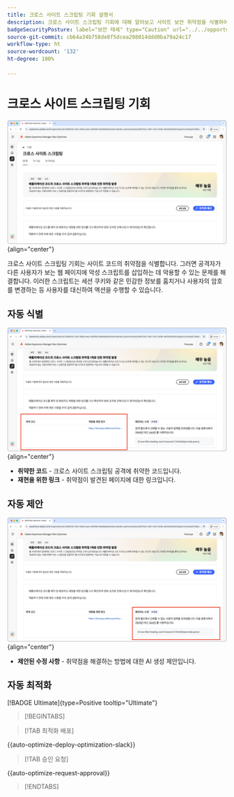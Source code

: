 ```yaml
---
title: 크로스 사이트 스크립팅 기회 설명서
description: 크로스 사이트 스크립팅 기회에 대해 알아보고 사이트 보안 취약점을 식별하여 해결하는 방법을 알아봅니다.
badgeSecurityPosture: label="보안 태세" type="Caution" url="../../opportunity-types/security-posture.md" tooltip="보안 태세"
source-git-commit: cb64a34b758de8f5dcea298014ddd0ba79a24c17
workflow-type: ht
source-wordcount: '132'
ht-degree: 100%

---
```



# 크로스 사이트 스크립팅 기회

![크로스 사이트 기회](./assets/cross-site-scripting/hero.png){align="center"}

크로스 사이트 스크립팅 기회는 사이트 코드의 취약점을 식별합니다. 그러면 공격자가 다른 사용자가 보는 웹 페이지에 악성 스크립트를 삽입하는 데 악용할 수 있는 문제를 해결합니다. 이러한 스크립트는 세션 쿠키와 같은 민감한 정보를 훔치거나 사용자의 암호를 변경하는 등 사용자를 대신하여 액션을 수행할 수 있습니다.

## 자동 식별

![크로스 사이트 기회 자동 식별](./assets/cross-site-scripting/auto-identify.png){align="center"}

* **취약한 코드** - 크로스 사이트 스크립팅 공격에 취약한 코드입니다.
* **재현을 위한 링크** - 취약점이 발견된 페이지에 대한 링크입니다.

## 자동 제안

![크로스 사이트 기회 자동 제안](./assets/cross-site-scripting/auto-suggest.png){align="center"}

* **제안된 수정 사항** - 취약점을 해결하는 방법에 대한 AI 생성 제안입니다.

## 자동 최적화

[!BADGE Ultimate]{type=Positive tooltip="Ultimate"}

>[!BEGINTABS]

>[!TAB 최적화 배포]

{{auto-optimize-deploy-optimization-slack}}

>[!TAB 승인 요청]

{{auto-optimize-request-approval}}

>[!ENDTABS]
